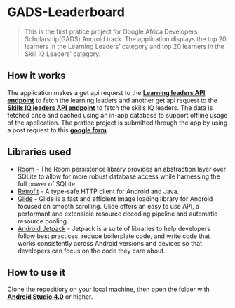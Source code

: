 # GADS-Leaderboard
> This is the first pratice project for Google Africa Developers Scholarship(GADS) Android track. 
> The application displays the top 20 learners in the Learning Leaders’ category and top 20 learners in the Skill IQ Leaders’ category.

## How it works 
The application makes a get api request to the <a href="https://gadsapi.herokuapp.com/api/hours" target="_blank">**Learning leaders API endpoint**</a>
to fetch the learning leaders and another get api request to the <a href="https://gadsapi.herokuapp.com/api/skills" target="_blank">**Skills IQ leaders API endpoint**</a>
to fetch the skills IQ leaders. The data is fetched once and cached using an in-app database to support offline usage of the application. The pratice project is submitted through the app 
by using a post request to this <a href="https://docs.google.com/forms/d/e/1FAIpQLSf9d1TcNU6zc6KR8bSEM41Z1g1zl35cwZr2xyjIhaMAz8WChQ/formResponse" target="_blank">**google form**</a>.

## Libraries used 
- [Room](https://developer.android.com/topic/libraries/architecture/room) - The Room persistence library provides an abstraction layer over SQLite to allow for more robust database access while harnessing the full power of SQLite.
- [Retrofit](https://square.github.io/retrofit/) - A type-safe HTTP client for Android and Java.
- [Glide](https://bumptech.github.io/glide/) - Glide is a fast and efficient image loading library for Android focused on smooth scrolling. Glide offers an easy to use API, a performant and extensible resource decoding pipeline and automatic resource pooling.
- [Android Jetpack](https://developer.android.com/jetpack) - Jetpack is a suite of libraries to help developers follow best practices, reduce boilerplate code, and write code that works consistently across Android versions and devices so that developers can focus on the code they care about.

## How to use it 
Clone the repositiory on your local machine, then open the folder with <a href="https://developer.android.com/studio" target="_blank">**Android Studio 4.0**</a> or higher.

